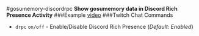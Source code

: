 #gosumemory-discordrpc
**Show gosumemory data in Discord Rich Presence Activity**
###Example
[video](https://user-images.githubusercontent.com/42871188/128455072-7b1dbbdb-5c4d-4be5-9b2f-2ceb67a85b4c.mp4)
###Twitch Chat Commands
* `drpc` `on/off` - Enable/Disable Discord Rich Presence (*Default: Enabled*)
